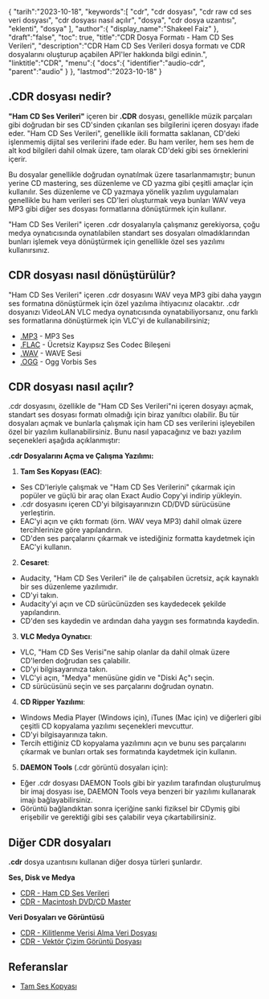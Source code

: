 {
"tarih":"2023-10-18",
   "keywords":[
"cdr",
"cdr dosyası",
"cdr raw cd ses veri dosyası",
"cdr dosyası nasıl açılır",
"dosya",
"cdr dosya uzantısı",
"eklenti",
"dosya"
],
   "author":{
"display_name":"Shakeel Faiz"
},
"draft":"false",
"toc": true,
"title":"CDR Dosya Formatı - Ham CD Ses Verileri",
   "description":"CDR Ham CD Ses Verileri dosya formatı ve CDR dosyalarını oluşturup açabilen API'ler hakkında bilgi edinin.",
"linktitle":"CDR",
   "menu":{
      "docs":{
         "identifier":"audio-cdr",
         "parent":"audio"
}
},
"lastmod":"2023-10-18"
}

## .CDR dosyası nedir?

**"Ham CD Ses Verileri"** içeren bir **.CDR** dosyası, genellikle müzik parçaları gibi doğrudan bir ses CD'sinden çıkarılan ses bilgilerini içeren dosyayı ifade eder. "Ham CD Ses Verileri", genellikle ikili formatta saklanan, CD'deki işlenmemiş dijital ses verilerini ifade eder. Bu ham veriler, hem ses hem de alt kod bilgileri dahil olmak üzere, tam olarak CD'deki gibi ses örneklerini içerir.

Bu dosyalar genellikle doğrudan oynatılmak üzere tasarlanmamıştır; bunun yerine CD mastering, ses düzenleme ve CD yazma gibi çeşitli amaçlar için kullanılır. Ses düzenleme ve CD yazmaya yönelik yazılım uygulamaları genellikle bu ham verileri ses CD'leri oluşturmak veya bunları WAV veya MP3 gibi diğer ses dosyası formatlarına dönüştürmek için kullanır.

"Ham CD Ses Verileri" içeren .cdr dosyalarıyla çalışmanız gerekiyorsa, çoğu medya oynatıcısında oynatılabilen standart ses dosyaları olmadıklarından bunları işlemek veya dönüştürmek için genellikle özel ses yazılımı kullanırsınız.

## CDR dosyası nasıl dönüştürülür?

"Ham CD Ses Verileri" içeren .cdr dosyasını WAV veya MP3 gibi daha yaygın ses formatına dönüştürmek için özel yazılıma ihtiyacınız olacaktır. .cdr dosyanızı VideoLAN VLC medya oynatıcısında oynatabiliyorsanız, onu farklı ses formatlarına dönüştürmek için VLC'yi de kullanabilirsiniz;

- [.MP3](/tr/audio/mp3/) - MP3 Ses
- [.FLAC](/tr/audio/flac/) - Ücretsiz Kayıpsız Ses Codec Bileşeni
- [.WAV](/tr/audio/wav/) - WAVE Sesi
- [.OGG](/tr/audio/ogg/) - Ogg Vorbis Ses

## CDR dosyası nasıl açılır?

.cdr dosyasını, özellikle de "Ham CD Ses Verileri"ni içeren dosyayı açmak, standart ses dosyası formatı olmadığı için biraz yanıltıcı olabilir. Bu tür dosyaları açmak ve bunlarla çalışmak için ham CD ses verilerini işleyebilen özel bir yazılım kullanabilirsiniz. Bunu nasıl yapacağınız ve bazı yazılım seçenekleri aşağıda açıklanmıştır:

**.cdr Dosyalarını Açma ve Çalışma Yazılımı:**

1. **Tam Ses Kopyası (EAC)**:
    





- Ses CD'leriyle çalışmak ve "Ham CD Ses Verilerini" çıkarmak için popüler ve güçlü bir araç olan Exact Audio Copy'yi indirip yükleyin.
- .cdr dosyasını içeren CD'yi bilgisayarınızın CD/DVD sürücüsüne yerleştirin.
- EAC'yi açın ve çıktı formatı (örn. WAV veya MP3) dahil olmak üzere tercihlerinize göre yapılandırın.
- CD'den ses parçalarını çıkarmak ve istediğiniz formatta kaydetmek için EAC'yi kullanın.
2. **Cesaret**:
    





- Audacity, "Ham CD Ses Verileri" ile de çalışabilen ücretsiz, açık kaynaklı bir ses düzenleme yazılımıdır.
- CD'yi takın.
- Audacity'yi açın ve CD sürücünüzden ses kaydedecek şekilde yapılandırın.
- CD'den ses kaydedin ve ardından daha yaygın ses formatında kaydedin.
3. **VLC Medya Oynatıcı**:
    





- VLC, "Ham CD Ses Verisi"ne sahip olanlar da dahil olmak üzere CD'lerden doğrudan ses çalabilir.
- CD'yi bilgisayarınıza takın.
- VLC'yi açın, "Medya" menüsüne gidin ve "Diski Aç"ı seçin.
- CD sürücüsünü seçin ve ses parçalarını doğrudan oynatın.
4. **CD Ripper Yazılımı**:
    





- Windows Media Player (Windows için), iTunes (Mac için) ve diğerleri gibi çeşitli CD kopyalama yazılımı seçenekleri mevcuttur.
- CD'yi bilgisayarınıza takın.
- Tercih ettiğiniz CD kopyalama yazılımını açın ve bunu ses parçalarını çıkarmak ve bunları ortak ses formatında kaydetmek için kullanın.
5. **DAEMON Tools** (.cdr görüntü dosyaları için):
    





- Eğer .cdr dosyası DAEMON Tools gibi bir yazılım tarafından oluşturulmuş bir imaj dosyası ise, DAEMON Tools veya benzeri bir yazılımı kullanarak imajı bağlayabilirsiniz.
- Görüntü bağlandıktan sonra içeriğine sanki fiziksel bir CDymiş gibi erişebilir ve gerektiği gibi ses çalabilir veya çıkartabilirsiniz.

## Diğer CDR dosyaları

**.cdr** dosya uzantısını kullanan diğer dosya türleri şunlardır.

**Ses, Disk ve Medya**
- [CDR - Ham CD Ses Verileri](/tr/audio/cdr/)
- [CDR - Macintosh DVD/CD Master](/tr/disc-and-media/cdr/)

**Veri Dosyaları ve Görüntüsü**
- [CDR - Kilitlenme Verisi Alma Veri Dosyası](/tr/data/cdr-crash/)
- [CDR - Vektör Çizim Görüntü Dosyası](/tr/image/cdr/)

## Referanslar
* [Tam Ses Kopyası](https://en.wikipedia.org/wiki/Exact_Audio_Copy)

